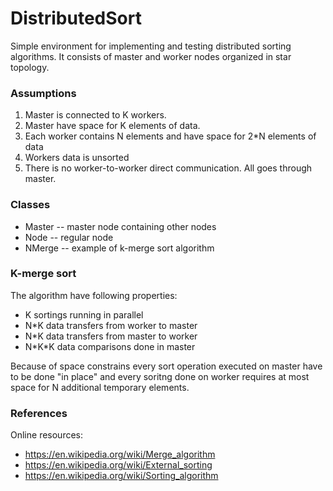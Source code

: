 # DistributedSort

Simple environment for implementing and testing distributed sorting algorithms. It consists of master and worker nodes organized in star topology.


### Assumptions

1. Master is connected to K workers.
2. Master have space for K elements of data.
3. Each worker contains N elements and have space for 2\*N elements of data
4. Workers data is unsorted
5. There is no worker-to-worker direct communication. All goes through master.


### Classes

- Master -- master node containing other nodes
- Node -- regular node
- NMerge -- example of k-merge sort algorithm


### K-merge sort

The algorithm have following properties:
 - K sortings running in parallel
 - N\*K data transfers from worker to master
 - N\*K data transfers from master to worker
 - N\*K\*K data comparisons done in master

Because of space constrains every sort operation executed on master have to be done "in place" and every soritng done on worker requires at most space for N additional temporary elements.


### References

Online resources:
* https://en.wikipedia.org/wiki/Merge_algorithm
* https://en.wikipedia.org/wiki/External_sorting
* https://en.wikipedia.org/wiki/Sorting_algorithm
